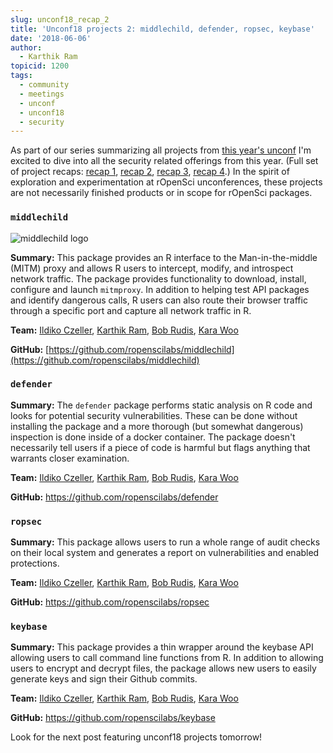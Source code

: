 ```yaml
---
slug: unconf18_recap_2
title: 'Unconf18 projects 2: middlechild, defender, ropsec, keybase'
date: '2018-06-06'
author:
  - Karthik Ram
topicid: 1200
tags:
  - community
  - meetings
  - unconf
  - unconf18
  - security
---
```


As part of our series summarizing all projects from [this year's unconf](/blog/2018/06/05/unconf18/) I'm excited to dive into all the security related offerings from this year. (Full set of project recaps: [recap 1](/blog/2018/06/05/unconf_recap_1/), [recap 2](/blog/2018/06/06/unconf18_recap_2/), [recap 3](/blog/2018/06/07/unconf_recap_3/), [recap 4](/blog/2018/06/08/unconf_recap_4/).) In the spirit of exploration and experimentation at rOpenSci unconferences, these projects are not necessarily finished products or in scope for rOpenSci packages.

### `middlechild`

![middlechild logo](/img/blog-images/2018-06-06-unconf18_recap_2/middle_child_hex.png)

**Summary:** This package provides an R interface to the Man-in-the-middle (MITM) proxy and allows R users to intercept, modify, and introspect network traffic. The package provides functionality to download, install, configure and launch `mitmproxy`. In addition to helping test API packages and identify dangerous calls, R users can also route their browser traffic through a specific port and capture all network traffic in R.

**Team:** [Ildiko Czeller](https://github.com/czeildi), [Karthik Ram](https://github.com/karthik), [Bob Rudis](https://github.com/hrbrmstr), [Kara Woo](https://github.com/karawoo)   

**GitHub:** [https://github.com/ropenscilabs/middlechild](https://github.com/ropenscilabs/middlechild)

### `defender`

**Summary:** The `defender` package performs static analysis on R code and looks for potential security vulnerabilities. These can be done without installing the package and a more thorough (but somewhat dangerous) inspection is done inside of a docker container. The package doesn't necessarily tell users if a piece of code is harmful but flags anything that warrants closer examination.

**Team:** [Ildiko Czeller](https://github.com/czeildi), [Karthik Ram](https://github.com/karthik), [Bob Rudis](https://github.com/hrbrmstr), [Kara Woo](https://github.com/karawoo)


**GitHub:** https://github.com/ropenscilabs/defender

### `ropsec`

**Summary:** This package allows users to run a whole range of audit checks on their local system and generates a report on vulnerabilities and enabled protections.

**Team:** [Ildiko Czeller](https://github.com/czeildi), [Karthik Ram](https://github.com/karthik), [Bob Rudis](https://github.com/hrbrmstr), [Kara Woo](https://github.com/karawoo)

**GitHub:** https://github.com/ropenscilabs/ropsec


### `keybase`

**Summary:** This package provides a thin wrapper around the keybase API allowing users to call command line functions from R. In addition to allowing users to encrypt and decrypt files, the package allows new users to easily generate keys and sign their Github commits.

**Team:** [Ildiko Czeller](https://github.com/czeildi), [Karthik Ram](https://github.com/karthik), [Bob Rudis](https://github.com/hrbrmstr), [Kara Woo](https://github.com/karawoo)

**GitHub:**  https://github.com/ropenscilabs/keybase

Look for the next post featuring unconf18 projects tomorrow!
